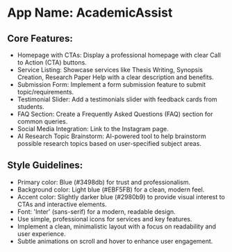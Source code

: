 # **App Name**: AcademicAssist

## Core Features:

- Homepage with CTAs: Display a professional homepage with clear Call to Action (CTA) buttons.
- Service Listing: Showcase services like Thesis Writing, Synopsis Creation, Research Paper Help with a clear description and benefits.
- Submission Form: Implement a form submission feature to submit topic/requirements.
- Testimonial Slider: Add a testimonials slider with feedback cards from students.
- FAQ Section: Create a Frequently Asked Questions (FAQ) section for common queries.
- Social Media Integration: Link to the Instagram page.
- AI Research Topic Brainstorm: AI-powered tool to help brainstorm possible research topics based on user-specified subject areas.

## Style Guidelines:

- Primary color: Blue (#3498db) for trust and professionalism.
- Background color: Light blue (#EBF5FB) for a clean, modern feel.
- Accent color: Slightly darker blue (#2980b9) to provide visual interest to CTAs and interactive elements.
- Font: 'Inter' (sans-serif) for a modern, readable design.
- Use simple, professional icons for services and key features.
- Implement a clean, minimalistic layout with a focus on readability and user experience.
- Subtle animations on scroll and hover to enhance user engagement.